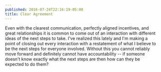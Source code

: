 ```yaml
---
published: 2016-07-24T22:16:19-05:00
title: Clear Agreement
---
```

Even with the clearest communication, perfectly aligned incentives, and great relationships it is common to come out of an interaction with different ideas of the next steps to take. I've realized this lately and I'm making a point of closing out every interaction with a restatement of what I believe to be the next steps for everyone involved. Without this you cannot reliably move forward and definitely cannot have accountability -- if someone doesn't know exactly what the next steps are then how can they be expected to do them?  